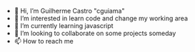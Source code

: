 - 👋 Hi, I’m Guilherme Castro "cguiama"
- 👀 I’m interested in learn code and change my working area
- 🌱 I’m currently learning javascript
- 💞️ I’m looking to collaborate on some projects someday
- 📫 How to reach me <send me a message>

<!---
cguiama/cguiama is a ✨ special ✨ repository because its `README.md` (this file) appears on your GitHub profile.
You can click the Preview link to take a look at your changes.
--->
